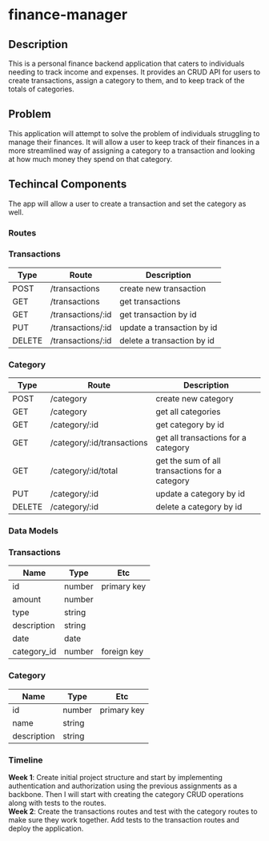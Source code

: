 # finance-manager

## Description
This is a personal finance backend application that caters to individuals needing to track income and expenses. It provides an CRUD API for users to create transactions, assign a category to them, and to keep track of the totals of categories. 

## Problem
This application will attempt to solve the problem of individuals struggling to manage their finances. It will allow a user to keep track of their finances in a more streamlined way of assigning a category to a transaction and looking at how much money they spend on that category.

## Techincal Components
The app will allow a user to create a transaction and set the category as well.
### Routes
### Transactions
| Type | Route | Description |
| ----------- | ----------- | ----------- |
| POST | /transactions | create new transaction |
| GET | /transactions | get transactions |
| GET | /transactions/:id | get transaction by id |
| PUT | /transactions/:id | update a transaction by id |
| DELETE | /transactions/:id | delete a transaction by id |

### Category
| Type | Route | Description |
| ----------- | ----------- | ----------- |
| POST | /category | create new category |
| GET | /category | get all categories |
| GET | /category/:id | get category by id |
| GET | /category/:id/transactions | get all transactions for a category |
| GET | /category/:id/total | get the sum of all transactions for a category |
| PUT | /category/:id | update a category by id |
| DELETE | /category/:id | delete a category by id |

### Data Models
### Transactions
| Name | Type | Etc |
| ----------- | ----------- | ----------- |
| id | number | primary key |
| amount | number |  |
| type | string |  |
| description | string |  |
| date | date |  |
| category_id | number | foreign key |

### Category
| Name | Type | Etc |
| ----------- | ----------- | ----------- |
| id | number | primary key |
| name | string |  |
| description | string |  |

### Timeline 
**Week 1**: Create initial project structure and start by implementing authentication and authorization using the previous assignments as a backbone. Then I will start with creating the category CRUD operations along with tests to the routes. <br>
**Week 2**: Create the transactions routes and test with the category routes to make sure they work together. Add tests to the transaction routes and deploy the application.

